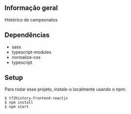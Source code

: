
## Informação geral
Histórico de campeonatos

	
## Dependências
* sass
* typescript-modules
* normalize-css
* typescript


	
## Setup
Para rodar esse projeto, instale-o localmente usando o npm:

```
$ tf2history-frontend-reactjs
$ npm install
$ npm start
```

